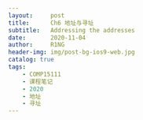 ```yaml
---
layout:     post
title:      Ch6 地址与寻址
subtitle:   Addressing the addresses
date:       2020-11-04
author:     R1NG
header-img: img/post-bg-ios9-web.jpg
catalog: true
tags:
    - COMP15111
    - 课程笔记
    - 2020
    - 地址
    - 寻址
---
```

